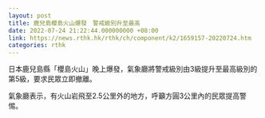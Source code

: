 ```yaml
---
layout: post
title: 鹿兒島櫻島火山爆發　警戒級別升至最高
date: 2022-07-24 21:22:44.000000000 +08:00
link: https://news.rthk.hk/rthk/ch/component/k2/1659157-20220724.htm
categories: rthk
---
```


日本鹿兒島縣「櫻島火山」晚上爆發，氣象廳將警戒級別由3級提升至最高級別的第5級，要求民眾立即撤離。

氣象廳表示，有火山岩飛至2.5公里外的地方，呼籲方圓3公里內的民眾提高警惕。
